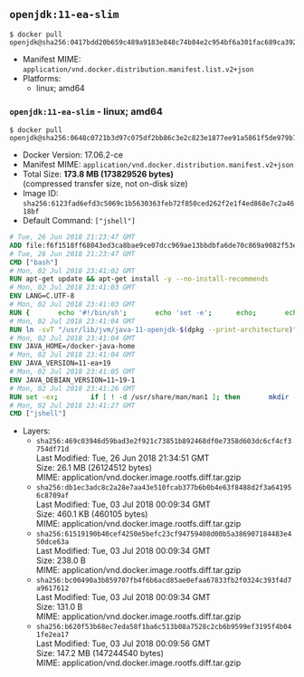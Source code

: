 ## `openjdk:11-ea-slim`

```console
$ docker pull openjdk@sha256:0417bdd20b659c489a9183e848c74b84e2c954bf6a301fac689ca392602a1c89
```

-	Manifest MIME: `application/vnd.docker.distribution.manifest.list.v2+json`
-	Platforms:
	-	linux; amd64

### `openjdk:11-ea-slim` - linux; amd64

```console
$ docker pull openjdk@sha256:0648c0721b3d97c075df2bb86c3e2c823e1877ee91a5861f5de979b7d6196b8d
```

-	Docker Version: 17.06.2-ce
-	Manifest MIME: `application/vnd.docker.distribution.manifest.v2+json`
-	Total Size: **173.8 MB (173829526 bytes)**  
	(compressed transfer size, not on-disk size)
-	Image ID: `sha256:6123fad6efd3c5069c1b5630363feb72f850ced262f2e1f4ed868e7c2a4618bf`
-	Default Command: `["jshell"]`

```dockerfile
# Tue, 26 Jun 2018 21:23:47 GMT
ADD file:f6f1518ff68043ed3ca8bae9ce07dcc969ae13bbdbfa6de70c869a9082f53e3c in / 
# Tue, 26 Jun 2018 21:23:47 GMT
CMD ["bash"]
# Mon, 02 Jul 2018 23:41:02 GMT
RUN apt-get update && apt-get install -y --no-install-recommends 		bzip2 		unzip 		xz-utils 	&& rm -rf /var/lib/apt/lists/*
# Mon, 02 Jul 2018 23:41:03 GMT
ENV LANG=C.UTF-8
# Mon, 02 Jul 2018 23:41:03 GMT
RUN { 		echo '#!/bin/sh'; 		echo 'set -e'; 		echo; 		echo 'dirname "$(dirname "$(readlink -f "$(which javac || which java)")")"'; 	} > /usr/local/bin/docker-java-home 	&& chmod +x /usr/local/bin/docker-java-home
# Mon, 02 Jul 2018 23:41:04 GMT
RUN ln -svT "/usr/lib/jvm/java-11-openjdk-$(dpkg --print-architecture)" /docker-java-home
# Mon, 02 Jul 2018 23:41:04 GMT
ENV JAVA_HOME=/docker-java-home
# Mon, 02 Jul 2018 23:41:04 GMT
ENV JAVA_VERSION=11-ea+19
# Mon, 02 Jul 2018 23:41:05 GMT
ENV JAVA_DEBIAN_VERSION=11~19-1
# Mon, 02 Jul 2018 23:41:26 GMT
RUN set -ex; 		if [ ! -d /usr/share/man/man1 ]; then 		mkdir -p /usr/share/man/man1; 	fi; 		apt-get update; 	apt-get install -y --no-install-recommends 		openjdk-11-jdk-headless="$JAVA_DEBIAN_VERSION" 	; 	rm -rf /var/lib/apt/lists/*; 		[ "$(readlink -f "$JAVA_HOME")" = "$(docker-java-home)" ]; 		update-alternatives --get-selections | awk -v home="$(readlink -f "$JAVA_HOME")" 'index($3, home) == 1 { $2 = "manual"; print | "update-alternatives --set-selections" }'; 	update-alternatives --query java | grep -q 'Status: manual'
# Mon, 02 Jul 2018 23:41:27 GMT
CMD ["jshell"]
```

-	Layers:
	-	`sha256:469c03946d59bad3e2f921c73851b892468df0e7358d603dc6cf4cf3754df71d`  
		Last Modified: Tue, 26 Jun 2018 21:34:51 GMT  
		Size: 26.1 MB (26124512 bytes)  
		MIME: application/vnd.docker.image.rootfs.diff.tar.gzip
	-	`sha256:db1ec3adc8c2a28e7aa43e510fcab377b6b0b4e63f8488d2f3a641956c8709af`  
		Last Modified: Tue, 03 Jul 2018 00:09:34 GMT  
		Size: 460.1 KB (460105 bytes)  
		MIME: application/vnd.docker.image.rootfs.diff.tar.gzip
	-	`sha256:61519190b40cef4250e5befc23cf94759408d00b5a386907184483e450dce63a`  
		Last Modified: Tue, 03 Jul 2018 00:09:34 GMT  
		Size: 238.0 B  
		MIME: application/vnd.docker.image.rootfs.diff.tar.gzip
	-	`sha256:bc00490a3b859707fb4f6b6acd85ae0efaa67833fb2f0324c393f4d7a9617612`  
		Last Modified: Tue, 03 Jul 2018 00:09:34 GMT  
		Size: 131.0 B  
		MIME: application/vnd.docker.image.rootfs.diff.tar.gzip
	-	`sha256:b620f53b68ec7eda58f1ba6c513b08a7528c2cb6b9599ef3195f4b041fe2ea17`  
		Last Modified: Tue, 03 Jul 2018 00:09:56 GMT  
		Size: 147.2 MB (147244540 bytes)  
		MIME: application/vnd.docker.image.rootfs.diff.tar.gzip
